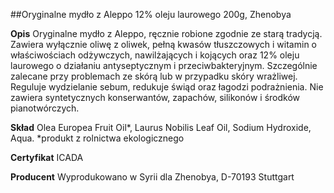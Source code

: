 ##Oryginalne mydło z Aleppo 12% oleju laurowego 200g, Zhenobya

**Opis** Oryginalne mydło z Aleppo, ręcznie robione zgodnie ze starą tradycją. Zawiera wyłącznie oliwę z oliwek, pełną kwasów tłuszczowych i witamin o właściwościach odżywczych, nawilżających i kojących oraz 12% oleju laurowego o działaniu antyseptycznym i przeciwbakteryjnym. Szczególnie zalecane przy problemach ze skórą lub w przypadku skóry wrażliwej. Reguluje wydzielanie sebum, redukuje świąd oraz łagodzi podrażnienia. Nie zawiera syntetycznych konserwantów, zapachów, silikonów i środków pianotwórczych.

**Skład** Olea Europea Fruit Oil\*, Laurus Nobilis Leaf Oil, Sodium Hydroxide, Aqua.
*produkt z rolnictwa ekologicznego

**Certyfikat** ICADA

**Producent** Wyprodukowano w Syrii dla Zhenobya, D-70193 Stuttgart